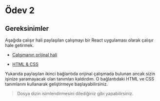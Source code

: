 # Ödev 2

## Gereksinimler
Aşağıda çalışır hali paylaşılan çalışmayı bir React uygulaması olarak çalışır hale getirmek.


 - [Çalışmanın orijinal hali](https://codepen.io/dmitrysharabin/pen/MWgQNYZ)

 - [HTML & CSS](https://codepen.io/mehmetseven/pen/OJRzLjV)

Yukarıda paylaşılan ikinci bağlantıda orijinal çalışmada bulunan ancak sizin işinize yaramayacak olan tanımları kaldırdım. O bağlantıdaki HTML ve CSS tanımlarını kullanarak geliştirmeye başlayabilirsiniz.


> Dosya dizin isimlendirmesini dilediğiniz gibi yapabilirsiniz. 
